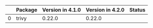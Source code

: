 <!-- markdown-link-check-disable -->

|    | Package   | Version in 4.1.0   | Version in 4.2.0   | Status   |
|---:|:----------|:-------------------|:-------------------|:---------|
|  0 | trivy     | 0.22.0             | 0.22.0             |          |